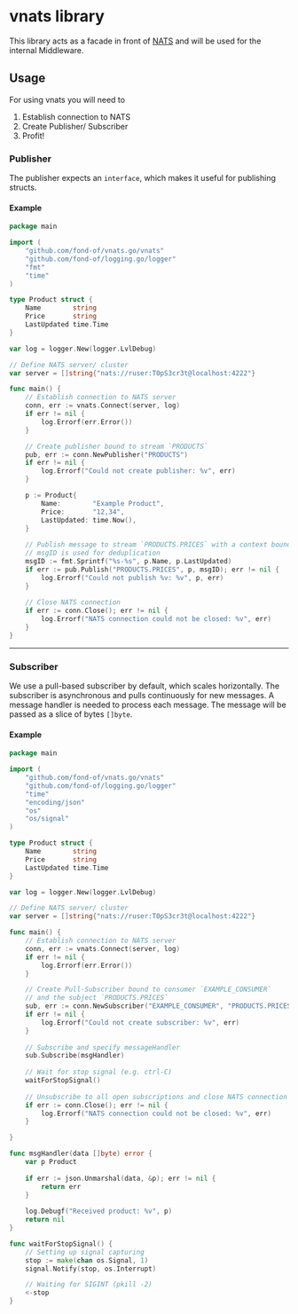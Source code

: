 # vnats library

This library acts as a facade in front of [NATS](https://github.com/nats-io/nats.go) and will be used for the internal
Middleware.

## Usage

For using vnats you will need to
1. Establish connection to NATS
2. Create Publisher/ Subscriber
3. Profit!

### Publisher

The publisher expects an `interface`, which makes it useful for publishing structs.

#### Example

```go
package main

import (
	"github.com/fond-of/vnats.go/vnats"
	"github.com/fond-of/logging.go/logger"
	"fmt"
	"time"
)

type Product struct {
	Name        string
	Price       string
	LastUpdated time.Time
}

var log = logger.New(logger.LvlDebug)

// Define NATS server/ cluster
var server = []string{"nats://ruser:T0pS3cr3t@localhost:4222"}

func main() {
	// Establish connection to NATS server
	conn, err := vnats.Connect(server, log)
	if err != nil {
		log.Errorf(err.Error())
	}

	// Create publisher bound to stream `PRODUCTS`
	pub, err := conn.NewPublisher("PRODUCTS")
	if err != nil {
		log.Errorf("Could not create publisher: %v", err)
	}

	p := Product{
		Name:        "Example Product",
		Price:       "12,34",
		LastUpdated: time.Now(),
	}
	
	// Publish message to stream `PRODUCTS.PRICES` with a context bound, unique message ID 
	// msgID is used for deduplication
	msgID := fmt.Sprintf("%s-%s", p.Name, p.LastUpdated)
	if err := pub.Publish("PRODUCTS.PRICES", p, msgID); err != nil {
		log.Errorf("Could not publish %v: %v", p, err)
	}
    
	// Close NATS connection
	if err := conn.Close(); err != nil {
		log.Errorf("NATS connection could not be closed: %v", err)
	}
}
```
---

### Subscriber

We use a pull-based subscriber by default, which scales horizontally.
The subscriber is asynchronous and pulls continuously for new messages.
A message handler is needed to process each message. 
The message will be passed as a slice of bytes `[]byte`.

#### Example

```go
package main

import (
	"github.com/fond-of/vnats.go/vnats"
	"github.com/fond-of/logging.go/logger"
	"time"
	"encoding/json"
	"os"
	"os/signal"
)

type Product struct {
	Name        string
	Price       string
	LastUpdated time.Time
}

var log = logger.New(logger.LvlDebug)

// Define NATS server/ cluster
var server = []string{"nats://ruser:T0pS3cr3t@localhost:4222"}

func main() {
	// Establish connection to NATS server
	conn, err := vnats.Connect(server, log)
	if err != nil {
		log.Errorf(err.Error())
	}

	// Create Pull-Subscriber bound to consumer `EXAMPLE_CONSUMER` 
	// and the subject `PRODUCTS.PRICES`
	sub, err := conn.NewSubscriber("EXAMPLE_CONSUMER", "PRODUCTS.PRICES")
	if err != nil {
		log.Errorf("Could not create subscriber: %v", err)
	}
    
	// Subscribe and specify messageHandler
	sub.Subscribe(msgHandler)
    
	// Wait for stop signal (e.g. ctrl-C)
	waitForStopSignal()
	
	// Unsubscribe to all open subscriptions and close NATS connection
	if err := conn.Close(); err != nil {
		log.Errorf("NATS connection could not be closed: %v", err)
	}

}

func msgHandler(data []byte) error {
	var p Product
	
	if err := json.Unmarshal(data, &p); err != nil {
		return err
	}
	
	log.Debugf("Received product: %v", p)
	return nil
}

func waitForStopSignal() {
	// Setting up signal capturing
	stop := make(chan os.Signal, 1)
	signal.Notify(stop, os.Interrupt)

	// Waiting for SIGINT (pkill -2)
	<-stop
}

```
